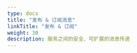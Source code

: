 ```yaml
---
type: docs
title: "发布 & 订阅消息"
linkTitle: "发布 & 订阅"
weight: 30
description: 服务之间的安全、可扩展的消息传递
---
```


